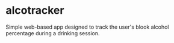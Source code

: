 # alcotracker
Simple web-based app designed to track the user's blook alcohol percentage during a drinking session.
